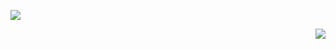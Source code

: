 ![](https://komarev.com/ghpvc/?username=VanessaSwerts&color=006bed)

<img src="https://github-readme-stats.vercel.app/api?username=GiovanniNespoli&show_icons=true&title_color=783c00&text_color=ff0&icon_color=EAC73E&bg_color=2E3175&cache_seconds=2300" align="right">
